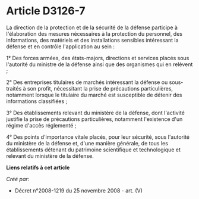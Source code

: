# Article D3126-7

La direction de la protection et de la sécurité de la défense participe à l'élaboration des mesures nécessaires à la
protection du personnel, des informations, des matériels et des installations sensibles intéressant la défense et en contrôle
l'application au sein :

1° Des forces armées, des états-majors, directions et services placés sous l'autorité du ministre de la défense ainsi que des
organismes qui en relèvent ;

2° Des entreprises titulaires de marchés intéressant la défense ou sous-traités à son profit, nécessitant la prise de
précautions particulières, notamment lorsque le titulaire du marché est susceptible de détenir des informations classifiées ;

3° Des établissements relevant du ministère de la défense, dont l'activité justifie la prise de précautions particulières,
notamment l'existence d'un régime d'accès réglementé ;

4° Des points d'importance vitale placés, pour leur sécurité, sous l'autorité du ministère de la défense et, d'une manière
générale, de tous les établissements détenant du patrimoine scientifique et technologique et relevant du ministère de la
défense.

**Liens relatifs à cet article**

_Créé par_:

  - Décret n°2008-1219 du 25 novembre 2008 - art. (V)

